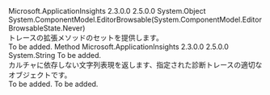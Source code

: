 <Type Name="Extensions" FullName="Microsoft.ApplicationInsights.Extensibility.Implementation.Tracing.Extensions">
  <TypeSignature Language="C#" Value="public static class Extensions" />
  <TypeSignature Language="ILAsm" Value=".class public auto ansi abstract sealed beforefieldinit Extensions extends System.Object" />
  <TypeSignature Language="DocId" Value="T:Microsoft.ApplicationInsights.Extensibility.Implementation.Tracing.Extensions" />
  <TypeSignature Language="VB.NET" Value="Public Module Extensions" />
  <TypeSignature Language="F#" Value="type Extensions = class" />
  <AssemblyInfo>
    <AssemblyName>Microsoft.ApplicationInsights</AssemblyName>
    <AssemblyVersion>2.3.0.0</AssemblyVersion>
    <AssemblyVersion>2.5.0.0</AssemblyVersion>
  </AssemblyInfo>
  <Base>
    <BaseTypeName>System.Object</BaseTypeName>
  </Base>
  <Interfaces />
  <Attributes>
    <Attribute>
      <AttributeName>System.ComponentModel.EditorBrowsable(System.ComponentModel.EditorBrowsableState.Never)</AttributeName>
    </Attribute>
  </Attributes>
  <Docs>
    <summary>
            トレースの拡張メソッドのセットを提供します。
            </summary>
    <remarks>To be added.</remarks>
  </Docs>
  <Members>
    <Member MemberName="ToInvariantString">
      <MemberSignature Language="C#" Value="public static string ToInvariantString (this Exception exception);" />
      <MemberSignature Language="ILAsm" Value=".method public static hidebysig string ToInvariantString(class System.Exception exception) cil managed" />
      <MemberSignature Language="DocId" Value="M:Microsoft.ApplicationInsights.Extensibility.Implementation.Tracing.Extensions.ToInvariantString(System.Exception)" />
      <MemberSignature Language="F#" Value="static member ToInvariantString : Exception -&gt; string" Usage="Microsoft.ApplicationInsights.Extensibility.Implementation.Tracing.Extensions.ToInvariantString exception" />
      <MemberType>Method</MemberType>
      <AssemblyInfo>
        <AssemblyName>Microsoft.ApplicationInsights</AssemblyName>
        <AssemblyVersion>2.3.0.0</AssemblyVersion>
        <AssemblyVersion>2.5.0.0</AssemblyVersion>
      </AssemblyInfo>
      <ReturnValue>
        <ReturnType>System.String</ReturnType>
      </ReturnValue>
      <Parameters>
        <Parameter Name="exception" Type="System.Exception" RefType="this" />
      </Parameters>
      <Docs>
        <param name="exception">To be added.</param>
        <summary>
            カルチャに依存しない文字列表現を返します、指定された<paramref name="exception" />診断トレースの適切なオブジェクトです。
            </summary>
        <returns>To be added.</returns>
        <remarks>To be added.</remarks>
      </Docs>
    </Member>
  </Members>
</Type>